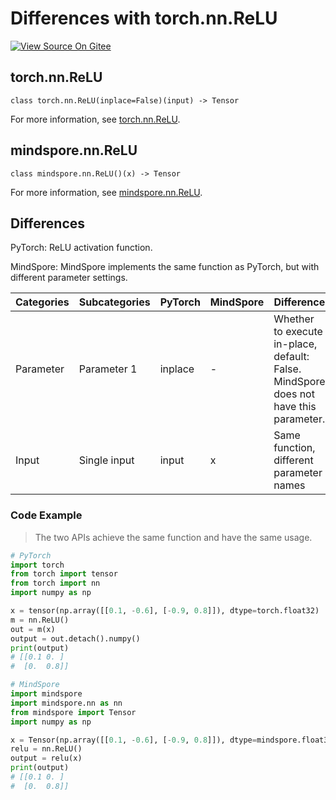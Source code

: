 # Differences with torch.nn.ReLU

[![View Source On Gitee](https://mindspore-website.obs.cn-north-4.myhuaweicloud.com/website-images/r2.4.1/resource/_static/logo_source_en.svg)](https://gitee.com/mindspore/docs/blob/r2.4.1/docs/mindspore/source_en/note/api_mapping/pytorch_diff/ReLU.md)

## torch.nn.ReLU

```text
class torch.nn.ReLU(inplace=False)(input) -> Tensor
```

For more information, see [torch.nn.ReLU](https://pytorch.org/docs/1.8.1/generated/torch.nn.ReLU.html).

## mindspore.nn.ReLU

```text
class mindspore.nn.ReLU()(x) -> Tensor
```

For more information, see [mindspore.nn.ReLU](https://www.mindspore.cn/docs/en/r2.4.1/api_python/nn/mindspore.nn.ReLU.html).

## Differences

PyTorch: ReLU activation function.

MindSpore: MindSpore implements the same function as PyTorch, but with different parameter settings.

| Categories | Subcategories |PyTorch | MindSpore | Difference |
| ---- | ----- | ------- | --------- | ------------- |
|Parameter | Parameter 1 | inplace | - | Whether to execute in-place, default: False. MindSpore does not have this parameter.|
| Input | Single input | input | x | Same function, different parameter names |

### Code Example

> The two APIs achieve the same function and have the same usage.

```python
# PyTorch
import torch
from torch import tensor
from torch import nn
import numpy as np

x = tensor(np.array([[0.1, -0.6], [-0.9, 0.8]]), dtype=torch.float32)
m = nn.ReLU()
out = m(x)
output = out.detach().numpy()
print(output)
# [[0.1 0. ]
#  [0.  0.8]]

# MindSpore
import mindspore
import mindspore.nn as nn
from mindspore import Tensor
import numpy as np

x = Tensor(np.array([[0.1, -0.6], [-0.9, 0.8]]), dtype=mindspore.float32)
relu = nn.ReLU()
output = relu(x)
print(output)
# [[0.1 0. ]
#  [0.  0.8]]
```
